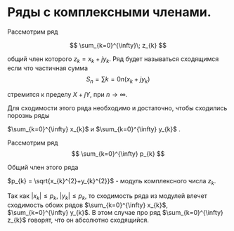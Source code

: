 # Ряды с комплексными членами.

Рассмотрим ряд

$$
\sum_{k=0}^{\infty}\; z_{k}
$$

общий член которого $z_{k}=x_{k}+jy_{k}$. Ряд будет называться сходящимся если что частичная сумма 
$$
S_{n} = \sum{k=0}{n}(x_{k}+jy_{k})
$$

стремится к пределу $X+jY$, при $n \to \infty$.

Для сходимости этого ряда необходимо и достаточно, чтобы сходились порознь ряды 

$\sum_{k=0}^{\infty} x_{k}$ и $\sum_{k=0}^{\infty} y_{k}$ .

Рассмотрим ряд
$$
    \sum_{k=0}^{\infty} p_{k}
$$

Общий член этого ряда 

$p_{k} = \sqrt{x_{k}^{2}+y_{k}^{2}}$ - модуль комплексного числа $z_{k}$. 

Так как 
$|x_{k}| \leqslant p_{k}$, $|y_{k}| \leqslant p_{k}$,
то сходимость ряда из модулей влечет сходимость обоих рядов 
$\sum_{k=0}^{\infty} x_{k}$, $\sum_{k=0}^{\infty} y_{k}$. В этом случае про ряд  $\sum_{k=0}^{\infty} z_{k}$ говорят, что он абсолютно сходящийся.